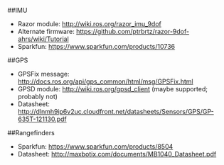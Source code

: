 ##IMU
 - Razor module: http://wiki.ros.org/razor_imu_9dof
 - Alternate firmware: https://github.com/ptrbrtz/razor-9dof-ahrs/wiki/Tutorial
 - Sparkfun: https://www.sparkfun.com/products/10736

##GPS
 - GPSFix message: http://docs.ros.org/api/gps_common/html/msg/GPSFix.html
 - GPSD module: http://wiki.ros.org/gpsd_client (maybe supported; probably not)
 - Datasheet: http://dlnmh9ip6v2uc.cloudfront.net/datasheets/Sensors/GPS/GP-635T-121130.pdf

##Rangefinders
 - Sparkfun: https://www.sparkfun.com/products/8504
 - Datasheet: http://maxbotix.com/documents/MB1040_Datasheet.pdf
